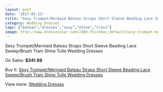 ```yaml
---
layout: post
date: '2017-03-13'
title: "Sexy Trumpet/Mermaid Bateau Straps Short Sleeve Beading Lace Sweep/Brush Train Shine Tulle Wedding Dresses"
category: Wedding Dresses
tags: ["bateau","dresses","sexy","shine","train"]
image: http://www.dressesular.com/2388-thickbox_default/sexy-trumpet-mermaid-bateau-straps-short-sleeve-beading-lace-sweep-brush-train-shine-tulle-wedding-dresses.jpg
---
```

Sexy Trumpet/Mermaid Bateau Straps Short Sleeve Beading Lace Sweep/Brush Train Shine Tulle Wedding Dresses

On Sales: **$341.98**
<a href="https://www.dressesular.com/wedding-dresses/895-sexy-trumpet-mermaid-bateau-straps-short-sleeve-beading-lace-sweep-brush-train-shine-tulle-wedding-dresses.html"><amp-img layout="responsive" width="600" height="600" src="//www.dressesular.com/2388-thickbox_default/sexy-trumpet-mermaid-bateau-straps-short-sleeve-beading-lace-sweep-brush-train-shine-tulle-wedding-dresses.jpg" alt="Sexy Trumpet/Mermaid Bateau Straps Short Sleeve Beading Lace Sweep/Brush Train Shine Tulle Wedding Dresses 0" /></a>
<a href="https://www.dressesular.com/wedding-dresses/895-sexy-trumpet-mermaid-bateau-straps-short-sleeve-beading-lace-sweep-brush-train-shine-tulle-wedding-dresses.html"><amp-img layout="responsive" width="600" height="600" src="//www.dressesular.com/2391-thickbox_default/sexy-trumpet-mermaid-bateau-straps-short-sleeve-beading-lace-sweep-brush-train-shine-tulle-wedding-dresses.jpg" alt="Sexy Trumpet/Mermaid Bateau Straps Short Sleeve Beading Lace Sweep/Brush Train Shine Tulle Wedding Dresses 1" /></a>
<a href="https://www.dressesular.com/wedding-dresses/895-sexy-trumpet-mermaid-bateau-straps-short-sleeve-beading-lace-sweep-brush-train-shine-tulle-wedding-dresses.html"><amp-img layout="responsive" width="600" height="600" src="//www.dressesular.com/2390-thickbox_default/sexy-trumpet-mermaid-bateau-straps-short-sleeve-beading-lace-sweep-brush-train-shine-tulle-wedding-dresses.jpg" alt="Sexy Trumpet/Mermaid Bateau Straps Short Sleeve Beading Lace Sweep/Brush Train Shine Tulle Wedding Dresses 2" /></a>
<a href="https://www.dressesular.com/wedding-dresses/895-sexy-trumpet-mermaid-bateau-straps-short-sleeve-beading-lace-sweep-brush-train-shine-tulle-wedding-dresses.html"><amp-img layout="responsive" width="600" height="600" src="//www.dressesular.com/2389-thickbox_default/sexy-trumpet-mermaid-bateau-straps-short-sleeve-beading-lace-sweep-brush-train-shine-tulle-wedding-dresses.jpg" alt="Sexy Trumpet/Mermaid Bateau Straps Short Sleeve Beading Lace Sweep/Brush Train Shine Tulle Wedding Dresses 3" /></a>

Buy it: [Sexy Trumpet/Mermaid Bateau Straps Short Sleeve Beading Lace Sweep/Brush Train Shine Tulle Wedding Dresses](https://www.dressesular.com/wedding-dresses/895-sexy-trumpet-mermaid-bateau-straps-short-sleeve-beading-lace-sweep-brush-train-shine-tulle-wedding-dresses.html "Sexy Trumpet/Mermaid Bateau Straps Short Sleeve Beading Lace Sweep/Brush Train Shine Tulle Wedding Dresses")

View more: [Wedding Dresses](https://www.dressesular.com/3-wedding-dresses "Wedding Dresses")